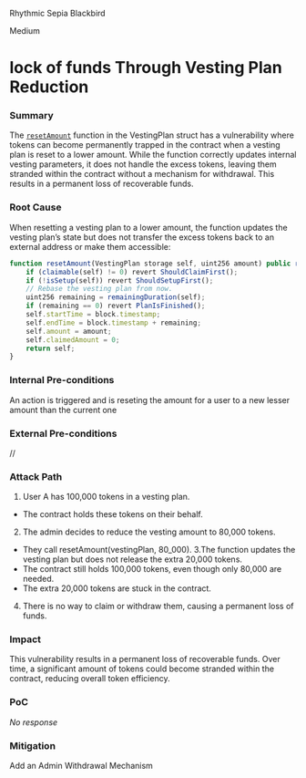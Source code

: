 Rhythmic Sepia Blackbird

Medium

# lock of funds  Through Vesting Plan Reduction

### Summary

The [`resetAmount`](https://github.com/sherlock-audit/2025-03-symm-io-stacking/blob/main/token/contracts/vesting/libraries/LibVestingPlan.sol#L71) function in the VestingPlan struct has a vulnerability where tokens can become permanently trapped in the contract when a vesting plan is reset to a lower amount. While the function correctly updates internal vesting parameters, it does not handle the excess tokens, leaving them stranded within the contract without a mechanism for withdrawal. This results in a permanent loss of recoverable funds.



### Root Cause

When resetting a vesting plan to a lower amount, the function updates the vesting plan’s state but does not transfer the excess tokens back to an external address or make them accessible:
```javascript
function resetAmount(VestingPlan storage self, uint256 amount) public returns (VestingPlan storage) {
    if (claimable(self) != 0) revert ShouldClaimFirst();
    if (!isSetup(self)) revert ShouldSetupFirst();
    // Rebase the vesting plan from now.
    uint256 remaining = remainingDuration(self);
    if (remaining == 0) revert PlanIsFinished();
    self.startTime = block.timestamp;
    self.endTime = block.timestamp + remaining;
    self.amount = amount;
    self.claimedAmount = 0;
    return self;
}
```


### Internal Pre-conditions

An action is triggered and is reseting the amount for a user to a new lesser amount than the current one

### External Pre-conditions

//

### Attack Path

1. User A has 100,000 tokens in a vesting plan.
- The contract holds these tokens on their behalf.
2. The admin decides to reduce the vesting amount to 80,000 tokens.
- They call resetAmount(vestingPlan, 80_000).
3.The function updates the vesting plan but does not release the extra 20,000 tokens.
- The contract still holds 100,000 tokens, even though only 80,000 are needed.
- The extra 20,000 tokens are stuck in the contract.

4. There is no way to claim or withdraw them, causing a permanent loss of funds.

### Impact

This vulnerability results in a permanent loss of recoverable funds. Over time, a significant amount of tokens could become stranded within the contract, reducing overall token efficiency.

### PoC

_No response_

### Mitigation

Add an Admin Withdrawal Mechanism